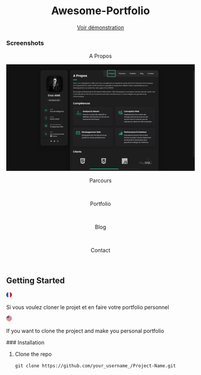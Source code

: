 <!-- PROJECT PREVIEW -->
<br />
<p align="center">

  <h1 align="center">Awesome-Portfolio</h3>

  <p align="center">
    <a href="https://enzo91080.github.io/Portfolio-Enzo-AIME/">Voir démonstration</a>
  </p>
</p>



### Screenshots

<p align="center">
  <p align="center">A Propos</p>
  <img src="screenshots/about.PNG" alt="Home section">
</p>
<p align="center">
  <p align="center">Parcours</p>

</p>
<br />
<p align="center">
  <p align="center">Portfolio</p>

</p>
<br />
<p align="center">
  <p align="center">Blog</p>

</p>
<br />
<p align="center">
  <p align="center">Contact</p>

</p>
<br />

<!-- GETTING STARTED -->
## Getting Started

<img src="screenshots/france.png" style="width:3%">
<p>
    Si vous voulez cloner le projet et en faire votre portfolio personnel
</p>
<img src="screenshots/united-states-of-america.png" style="width:3%">
<p>
    If you want to clone the project and make you personal portfolio
</p>
### Installation

1. Clone the repo
   ```
   git clone https://github.com/your_username_/Project-Name.git
   ```


